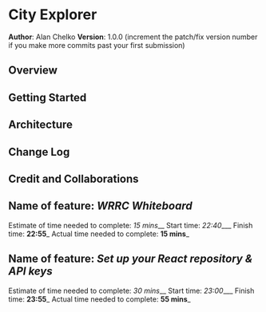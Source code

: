 # City Explorer

**Author**: Alan Chelko
**Version**: 1.0.0 (increment the patch/fix version number if you make more commits past your first submission)

## Overview
<!-- Provide a high level overview of what this application is and why you are building it, beyond the fact that it's an assignment for this class. (i.e. What's your problem domain?) -->

## Getting Started
<!-- What are the steps that a user must take in order to build this app on their own machine and get it running? -->

## Architecture
<!-- Provide a detailed description of the application design. What technologies (languages, libraries, etc) you're using, and any other relevant design information. -->

## Change Log
<!-- Use this area to document the iterative changes made to your application as each feature is successfully implemented. Use time stamps. Here's an example:

01-01-2001 4:59pm - Application now has a fully-functional express server, with a GET route for the location resource. -->

## Credit and Collaborations
<!-- Give credit (and a link) to other people or resources that helped you build this application. -->


## Name of feature:  _WRRC Whiteboard_

Estimate of time needed to complete: _15 mins___
Start time: _22:40____
Finish time: __22:55___
Actual time needed to complete: __15 mins___

## Name of feature: _Set up your React repository & API keys_

Estimate of time needed to complete: _30 mins___
Start time: _23:00____
Finish time: __23:55___
Actual time needed to complete: __55 mins___

